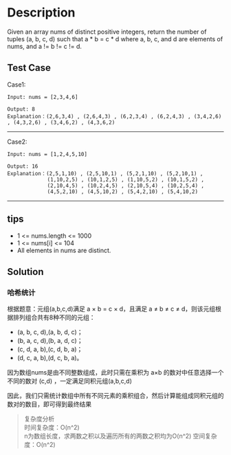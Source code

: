 # Description
Given an array nums of distinct positive integers, return the number of tuples (a, b, c, d) such that a * b = c * d where a, b, c, and d are elements of nums, and a != b != c != d.

## Test Case
Case1:

    Input: nums = [2,3,4,6]

    Output: 8
    Explanation：(2,6,3,4) , (2,6,4,3) , (6,2,3,4) , (6,2,4,3) , (3,4,2,6) , (4,3,2,6) , (3,4,6,2) , (4,3,6,2)
---
Case2:

    Input: nums = [1,2,4,5,10]

    Output: 16
    Explanation：(2,5,1,10) , (2,5,10,1) , (5,2,1,10) , (5,2,10,1) , 
                 (1,10,2,5) , (10,1,2,5) , (1,10,5,2) , (10,1,5,2) , 
                 (2,10,4,5) , (10,2,4,5) , (2,10,5,4) , (10,2,5,4) ,  
                 (4,5,2,10) , (4,5,10,2) , (5,4,2,10) , (5,4,10,2) 
---

## tips
* 1 <= nums.length <= 1000
* 1 <= nums[i] <= 104
* All elements in nums are distinct.

## Solution
### 哈希统计
根据题意：元组(a,b,c,d)满足 a × b = c × d，且满足 a ≠ b ≠ c ≠ d，则该元组根据排列组合共有8种不同的元组：
- (a, b, c, d),(a, b, d, c)；
- (b, a, c, d),(b, a, d, c)；
- (c, d, a, b),(c, d, b, a)；
- (d, c, a, b),(d, c, b, a)。

因为数组nums是由不同整数组成，此时只需在乘积为 a×b 的数对中任意选择一个不同的数对 (c,d) ，一定满足同积元组(a,b,c,d)

因此，我们只需统计数组中所有不同元素的乘积组合，然后计算能组成同积元组的数对的数目，即可得到最终结果


> 复杂度分析  
> 时间复杂度：O(n^2)  
> n为数组长度，求两数之积以及遍历所有的两数之积均为O(n^2)
> 空间复杂度：O(n^2) 
